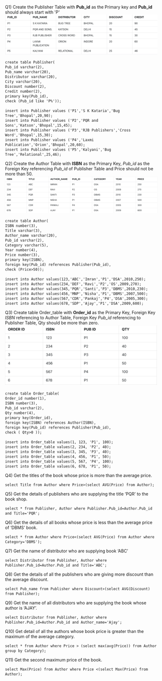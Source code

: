 Q1) Create the Publisher Table with **Pub_id** as the Primary key and **Pub_id** should always start with 'P' <br>
![](images/assignment8/table1.png)
```
create table Publisher(
Pub_id varchar(2),
Pub_name varchar(20),
Distributor varchar(20),
City varchar(20),
Discount number(2),
Credit number(2),
primary key(Pub_id),
check (Pub_id like 'P%'));

insert into Publisher values ('P1','S K Kataria','Bug Tree','Bhopal',20,90);
insert into Publisher values ('P2','PQR and Sons','Katson','Bhopal',15,45);
insert into Publisher values ('P3','RJB Publishers','Cross Word','Bhopal',15,30);
insert into Publisher values ('P4','Laxmi Publication','Orion','Bhopal',20,60);
insert into Publisher values ('P5','Kalyani','Bug Tree','Relational',25,46);
```


Q2) Create the Author Table with **ISBN** as the Primary Key, *Pub_id* as the Foreign Key referencing *Pub_id* of Publisher Table and Price should not be more than 50. <br>
![](images/assignment8/table2.png)
```
create table Author(
ISBN number(3),
Title varchar(3),
Author_name varchar(20),
Pub_id varchar(2),
Category varchar(5),
Year number(4),
Price number(3),
primary key(ISBN),
foreign key(Pub_id) references Publisher(Pub_id),
check (Price>50));

insert into Author values(123,'ABC','Imran','P1','DSA',2010,250);
insert into Author values(234,'DEF','Ravi','P2','OS',2009,270);
insert into Author values(345,'PQR','Santi','P3','DBMS',2010,230);
insert into Author values(456,'MNP','Nisha','P1','DBMS',2007,500);
insert into Author values(567,'CDR','Pankaj','P4','DSA',2005,300);
insert into Author values(678,'SDP','Ajay','P1','DSA',2009,600);
```

Q3) Create table Order_table with **Order_id** as the Primary Key, Foreign Key *ISBN* referencing to Author Table, Foreign Key *Pub_id* referencing to Publisher Table, Qty should be more than zero. <br>
![](images/assignment8/table3.png)
```
create table Order_table(
Order_id number(1),
ISBN number(3),
Pub_id varchar(2),
Qty number(4),
primary key(Order_id),
foreign key(ISBN) references Author(ISBN),
foreign key(Pub_id) references Publisher(Pub_id),
check ( Qty>0 ));

insert into Order_table values(1, 123, 'P1', 100);
insert into Order_table values(2, 234, 'P2', 40);
insert into Order_table values(3, 345, 'P3', 40);
insert into Order_table values(4, 456, 'P1', 50);
insert into Order_table values(5, 567, 'P4', 100);
insert into Order_table values(6, 678, 'P1', 50);
```

Q4) Get the titles of the book whose price is more than the average price.
```
select Title from Author where Price>(select AVG(Price) from Author);
```

Q5) Get the details of publishers who are supplying the title ‘PQR’ to the book shop.
```
select * from Publisher, Author where Publisher.Pub_id=Author.Pub_id and Title='PQR';
```

Q6) Get the details of all books whose price is less than the average price of ‘DBMS’ book.
```
select * from Author where Price<(select AVG(Price) from Author where Category='DBMS');
```

Q7) Get the name of distributor who are supplying book ‘ABC’
```
select Distributor from Publisher, Author where Publisher.Pub_id=Author.Pub_id and Title='ABC';
```

Q8) Get the details of all the publishers who are giving more discount than the average discount.
```
select Pub_name from Publisher where Discount>(select AVG(Discount) from Publisher);
```

Q9) Get the name of all distributors who are supplying the book whose author is ‘AJAY’.
```
select Distributor from Publisher, Author where Publisher.Pub_id=Author.Pub_id and Author_name='Ajay';
```

Q10) Get detail of all the authors whose book price is greater than the maximum of the average category.
```
select * from Author where Price > (select max(avg(Price)) from Author group by Category);
```

Q11) Get the second maximum price of the book.
```
select Max(Price) from Author where Price <(select Max(Price) from Author);
```